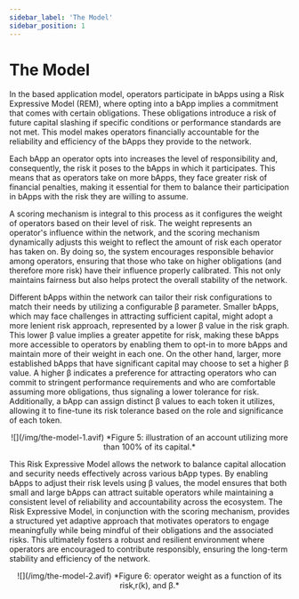 ```yaml
---
sidebar_label: 'The Model'
sidebar_position: 1
---
```


# The Model

In the based application model, operators participate in bApps using a Risk Expressive Model (REM), where opting into a bApp implies a commitment that comes with certain obligations. These obligations introduce a risk of future capital slashing if specific conditions or performance standards are not met. This model makes operators financially accountable for the reliability and efficiency of the bApps they provide to the network.

Each bApp an operator opts into increases the level of responsibility and, consequently, the risk it poses to the bApps in which it participates. This means that as operators take on more bApps, they face greater risk of financial penalties, making it essential for them to balance their participation in bApps with the risk they are willing to assume.

A scoring mechanism is integral to this process as it configures the weight of operators based on their level of risk. The weight represents an operator's influence within the network, and the scoring mechanism dynamically adjusts this weight to reflect the amount of risk each operator has taken on. By doing so, the system encourages responsible behavior among operators, ensuring that those who take on higher obligations (and therefore more risk) have their influence properly calibrated. This not only maintains fairness but also helps protect the overall stability of the network.

Different bApps within the network can tailor their risk configurations to match their needs by utilizing a configurable β parameter. Smaller bApps, which may face challenges in attracting sufficient capital, might adopt a more lenient risk approach, represented by a lower β value in the risk graph. This lower β value implies a greater appetite for risk, making these bApps more accessible to operators by enabling them to opt-in to more bApps and maintain more of their weight in each one. On the other hand, larger, more established bApps that have significant capital may choose to set a higher β value. A higher β indicates a preference for attracting operators who can commit to stringent performance requirements and who are comfortable assuming more obligations, thus signaling a lower tolerance for risk. Additionally, a bApp can assign distinct β values to each token it utilizes, allowing it to fine-tune its risk tolerance based on the role and significance of each token.

<div align="center">
![](/img/the-model-1.avif)
*Figure 5: illustration of an account utilizing more than 100% of its capital.*
</div>

This Risk Expressive Model allows the network to balance capital allocation and security needs effectively across various bApp types. By enabling bApps to adjust their risk levels using β values, the model ensures that both small and large bApps can attract suitable operators while maintaining a consistent level of reliability and accountability across the ecosystem. The Risk Expressive Model, in conjunction with the scoring mechanism, provides a structured yet adaptive approach that motivates operators to engage meaningfully while being mindful of their obligations and the associated risks. This ultimately fosters a robust and resilient environment where operators are encouraged to contribute responsibly, ensuring the long-term stability and efficiency of the network.

<div align="center">
![](/img/the-model-2.avif)
*Figure 6: operator weight as a function of its risk,r(k), and β.*
</div>
